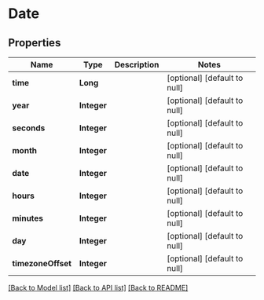 # Date
## Properties

| Name | Type | Description | Notes |
|------------ | ------------- | ------------- | -------------|
| **time** | **Long** |  | [optional] [default to null] |
| **year** | **Integer** |  | [optional] [default to null] |
| **seconds** | **Integer** |  | [optional] [default to null] |
| **month** | **Integer** |  | [optional] [default to null] |
| **date** | **Integer** |  | [optional] [default to null] |
| **hours** | **Integer** |  | [optional] [default to null] |
| **minutes** | **Integer** |  | [optional] [default to null] |
| **day** | **Integer** |  | [optional] [default to null] |
| **timezoneOffset** | **Integer** |  | [optional] [default to null] |

[[Back to Model list]](../README.md#documentation-for-models) [[Back to API list]](../README.md#documentation-for-api-endpoints) [[Back to README]](../README.md)

